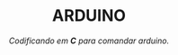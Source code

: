 <h1 align="center">ARDUINO</h1>
<p align="center"><i>Codificando em <b>C</b> para comandar arduino.</i></p>
